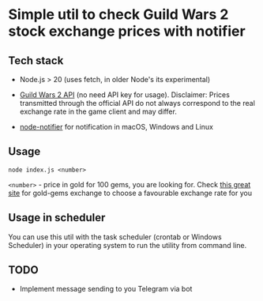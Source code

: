 # Simple util to check Guild Wars 2 stock exchange prices with notifier

## Tech stack

* Node.js > 20 (uses fetch, in older Node's its experimental)

* [Guild Wars 2 API](https://wiki.guildwars2.com/wiki/API:2/commerce/exchange/coins) (no need API key for usage). Disclaimer: Prices transmitted through the official API do not always correspond to the real exchange rate in the game client and may differ.

* [node-notifier](https://github.com/mikaelbr/node-notifier) for notification in macOS, Windows and Linux

## Usage

```npm i
node index.js <number>
```

`<number>` - price in gold for 100 gems, you are looking for. Check [this great site](https://www.gw2tp.com/gems) for gold-gems exchange to choose a favourable exchange rate for you

## Usage in scheduler

You can use this util with the task scheduler (crontab or Windows Scheduler) in your operating system to run the utility from command line.

## TODO

* Implement message sending to you Telegram via bot
